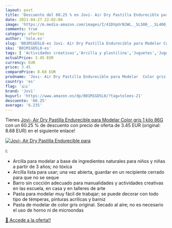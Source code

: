 ```yaml
---
layout: post
title: 'Descuento del 60.25 % en Jovi- Air Dry Pastilla Endurecible para '
date: 2021-04-27 22:02:04
image: 'https://m.media-amazon.com/images/I/41DVpUrNJWL._SL500_._SL400_.jpg'
comments: true
category: ofertas
author: 'tole.es'
slug: 'B01M1GD5L0-es Jovi- Air Dry Pastilla Endurecible para Modelar Color gris...'
sku: 'B01M1GD5L0-es'
tags: [ 'Actividades creativas','Arcilla y plastilina','Juguetes','Juguetes y juegos','jovi','jovi-', ]
actualPrice: 3.45 EUR
currency: EUR
price: 3.45
comparePrice: 8.68 EUR
prodname: 'Jovi- Air Dry Pastilla Endurecible para Modelar  Color gris  1 kilo  86G '
country: 'es'
flag: '🇪🇸'
brand: 'Jovi'
buyurl: 'https://www.amazon.es/dp/B01M1GD5L0/?tag=tolees-21'
descuento: '60.25'
average: '6.235'
---
```


Tienes [Jovi- Air Dry Pastilla Endurecible para Modelar  Color gris  1 kilo  86G ](https://www.amazon.es/dp/B01M1GD5L0/?tag=tolees-21) con un 60.25 % de descuento con precio de oferta de 3.45 EUR (original: 8.68 EUR) en el siguiente enlace!

[![Jovi- Air Dry Pastilla Endurecible para ](https://m.media-amazon.com/images/I/41DVpUrNJWL._SL500_._SL400_.jpg)](https://www.amazon.es/dp/B01M1GD5L0/?tag=tolees-21)

ℹ️:

- Arcilla para modelar a base de ingredientes naturales para niños y niñas a partir de 3 años; no tóxica
- Arcilla lista para usar; una vez abierta, guardar en un recipiente cerrado para que no se seque
- Barro sin cocción adecuado para manualidades y actividades creativas en las escuela, en casa y en talleres de arte
- Pasta para modelar muy fácil de trabajar; se puede decorar con todo tipo de témperas, pinturas acrílicas y barniz
- Pasta de modelar de color gris original. Secado al aire; no es necesario el uso de horno ni de microondas

[🛒 Accede a la oferta!!](https://www.amazon.es/dp/B01M1GD5L0/?tag=tolees-21)
